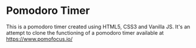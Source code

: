 # Pomodoro Timer

This is a pomodoro timer created using HTML5, CSS3 and Vanilla JS. It's an attempt to clone the functioning of a pomodoro timer available at https://www.pomofocus.io/
